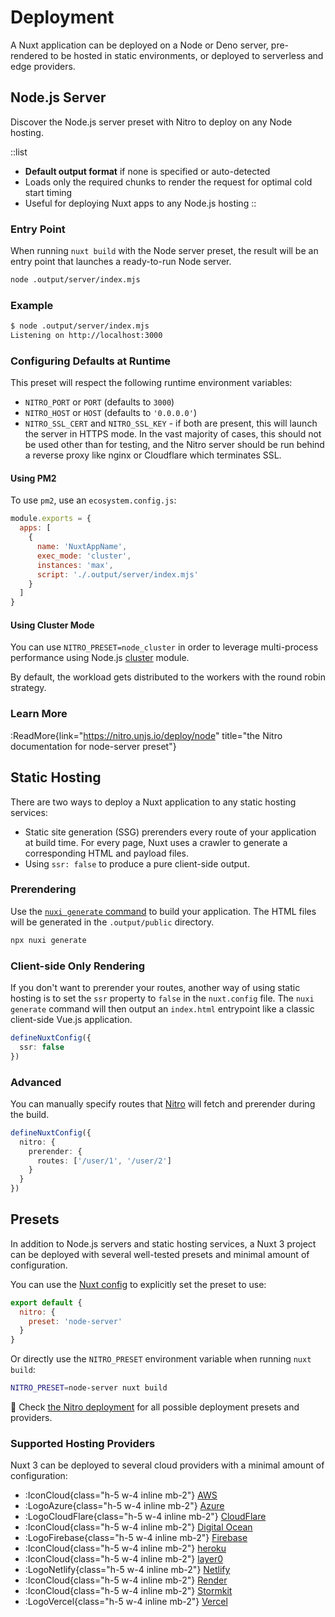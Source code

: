 # Deployment

A Nuxt application can be deployed on a Node or Deno server, pre-rendered to be hosted in static environments, or deployed to serverless and edge providers.

## Node.js Server

Discover the Node.js server preset with Nitro to deploy on any Node hosting.

::list

- **Default output format** if none is specified or auto-detected <br>
- Loads only the required chunks to render the request for optimal cold start timing <br>
- Useful for deploying Nuxt apps to any Node.js hosting
::

### Entry Point

When running `nuxt build` with the Node server preset, the result will be an entry point that launches a ready-to-run Node server.

```bash
node .output/server/index.mjs
```

### Example

```bash
$ node .output/server/index.mjs
Listening on http://localhost:3000
```

### Configuring Defaults at Runtime

This preset will respect the following runtime environment variables:

- `NITRO_PORT` or `PORT` (defaults to `3000`)
- `NITRO_HOST` or `HOST` (defaults to `'0.0.0.0'`)
- `NITRO_SSL_CERT` and `NITRO_SSL_KEY` - if both are present, this will launch the server in HTTPS mode. In the vast majority of cases, this should not be used other than for testing, and the Nitro server should be run behind a reverse proxy like nginx or Cloudflare which terminates SSL.

#### Using PM2

To use `pm2`, use an `ecosystem.config.js`:

```js [ecosystem.config.js]
module.exports = {
  apps: [
    {
      name: 'NuxtAppName',
      exec_mode: 'cluster',
      instances: 'max',
      script: './.output/server/index.mjs'
    }
  ]
}
```

#### Using Cluster Mode

You can use `NITRO_PRESET=node_cluster` in order to leverage multi-process performance using Node.js [cluster](https://nodejs.org/dist/latest/docs/api/cluster.html) module.

By default, the workload gets distributed to the workers with the round robin strategy.

### Learn More

:ReadMore{link="https://nitro.unjs.io/deploy/node" title="the Nitro documentation for node-server preset"}

## Static Hosting

There are two ways to deploy a Nuxt application to any static hosting services:

- Static site generation (SSG) prerenders every route of your application at build time. For every page, Nuxt uses a crawler to generate a corresponding HTML and payload files.
- Using `ssr: false` to produce a pure client-side output.

### Prerendering

Use the [`nuxi generate` command](/api/commands/generate) to build your application. The HTML files will be generated in the `.output/public` directory.

```bash
npx nuxi generate
```

### Client-side Only Rendering

If you don't want to prerender your routes, another way of using static hosting is to set the `ssr` property to `false` in the `nuxt.config` file. The `nuxi generate` command will then output an `index.html` entrypoint like a classic client-side Vue.js application.

```ts [nuxt.config.ts|js]
defineNuxtConfig({
  ssr: false
})
```

### Advanced

You can manually specify routes that [Nitro](/guide/concepts/server-engine) will fetch and prerender during the build.

```ts [nuxt.config.ts|js]
defineNuxtConfig({
  nitro: {
    prerender: {
      routes: ['/user/1', '/user/2']
    }
  }
})
```

## Presets

In addition to Node.js servers and static hosting services, a Nuxt 3 project can be deployed with several well-tested presets and minimal amount of configuration.

You can use the [Nuxt config](/guide/directory-structure/nuxt.config) to explicitly set the preset to use:

```js [nuxt.config.js|ts]
export default {
  nitro: {
    preset: 'node-server'
  }
}
```

Or directly use the `NITRO_PRESET` environment variable when running `nuxt build`:

```bash
NITRO_PRESET=node-server nuxt build
```

🔎 Check [the Nitro deployment](https://nitro.unjs.io/deploy) for all possible deployment presets and providers.

### Supported Hosting Providers

Nuxt 3 can be deployed to several cloud providers with a minimal amount of configuration:

- :IconCloud{class="h-5 w-4 inline mb-2"} [AWS](https://nitro.unjs.io/deploy/providers/aws)
- :LogoAzure{class="h-5 w-4 inline mb-2"} [Azure](https://nitro.unjs.io/deploy/providers/azure)
- :LogoCloudFlare{class="h-5 w-4 inline mb-2"} [CloudFlare](https://nitro.unjs.io/deploy/providers/cloudflare)
- :IconCloud{class="h-5 w-4 inline mb-2"} [Digital Ocean](https://nitro.unjs.io/deploy/providers/digitalocean)
- :LogoFirebase{class="h-5 w-4 inline mb-2"} [Firebase](https://nitro.unjs.io/deploy/providers/firebase)
- :IconCloud{class="h-5 w-4 inline mb-2"} [heroku](https://nitro.unjs.io/deploy/providers/heroku)
- :IconCloud{class="h-5 w-4 inline mb-2"} [layer0](https://nitro.unjs.io/deploy/providers/layer0)
- :LogoNetlify{class="h-5 w-4 inline mb-2"} [Netlify](https://nitro.unjs.io/deploy/providers/netlify)
- :IconCloud{class="h-5 w-4 inline mb-2"} [Render](https://nitro.unjs.io/deploy/providers/render)
- :IconCloud{class="h-5 w-4 inline mb-2"} [Stormkit](https://nitro.unjs.io/deploy/providers/stormkit)
- :LogoVercel{class="h-5 w-4 inline mb-2"} [Vercel](https://nitro.unjs.io/deploy/providers/vercel)
